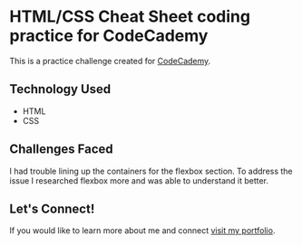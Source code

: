 # HTML/CSS Cheat Sheet coding practice for CodeCademy

This is a practice challenge created for [CodeCademy]([https://frontendmentor.com](https://www.codecademy.com/profiles/matthummel)).  

## Technology Used

* HTML
* CSS 

## Challenges Faced

I had trouble lining up the containers for the flexbox section.  To address the issue I researched flexbox more and was able to understand it better.  

## Let's Connect!

If you would like to learn more about me and connect [visit my portfolio](https://matthummel.com/).
